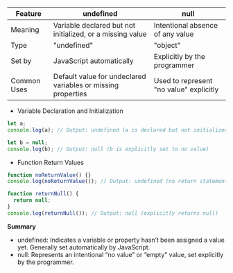 | Feature         | undefined                                           | null                                      |
|-----------------|-----------------------------------------------------|-------------------------------------------|
| Meaning         | Variable declared but not initialized, or a missing value | Intentional absence of any value          |
| Type            | "undefined"                                         | "object"                                  |
| Set by          | JavaScript automatically                            | Explicitly by the programmer              |
| Common Uses     | Default value for undeclared variables or missing properties | Used to represent "no value" explicitly  |


* Variable Declaration and Initialization
```js
let a;
console.log(a); // Output: undefined (a is declared but not initialized)

let b = null;
console.log(b); // Output: null (b is explicitly set to no value)
```

* Function Return Values
```js
function noReturnValue() {}
console.log(noReturnValue()); // Output: undefined (no return statement)

function returnNull() {
  return null;
}
console.log(returnNull()); // Output: null (explicitly returns null)
```

**Summary**
- undefined: Indicates a variable or property hasn’t been assigned a value yet. Generally set automatically by JavaScript.
- null: Represents an intentional “no value” or “empty” value, set explicitly by the programmer.